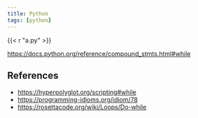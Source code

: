 ```yaml
---
title: Python
tags: [python]
---
```


{{< r "a.py" >}}

<https://docs.python.org/reference/compound_stmts.html#while>

## References

- <https://hyperpolyglot.org/scripting#while>
- <https://programming-idioms.org/idiom/78>
- <https://rosettacode.org/wiki/Loops/Do-while>
